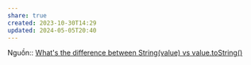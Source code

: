 ```yaml
---
share: true
created: 2023-10-30T14:29
updated: 2024-05-05T20:40
---
```

Nguồn:: [What's the difference between String(value) vs value.toString()](https://stackoverflow.com/a/3945225/3416774)